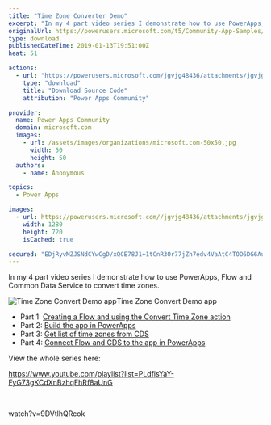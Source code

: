 ```yaml
---
title: "Time Zone Converter Demo"
excerpt: "In my 4 part video series I demonstrate how to use PowerApps, Flow and Common Data Service to convert time zones. Part 1: Creating a Flow and using"
originalUrl: https://powerusers.microsoft.com/t5/Community-App-Samples/Time-Zone-Converter-Demo/td-p/203741
type: download
publishedDateTime: 2019-01-13T19:51:00Z
heat: 51

actions:
  - url: "https://powerusers.microsoft.com/jgvjg48436/attachments/jgvjg48436/AppFeedbackGallery/77/2/Time%20Zone%20Convert%20Demo%20Video.msapp"
    type: "download"
    title: "Download Source Code"
    attribution: "Power Apps Community"

provider:
  name: Power Apps Community
  domain: microsoft.com
  images:
    - url: /assets/images/organizations/microsoft.com-50x50.jpg
      width: 50
      height: 50
  authors:
    - name: Anonymous

topics:
  - Power Apps

images:
  - url: https://powerusers.microsoft.com//jgvjg48436/attachments/jgvjg48436/AppFeedbackGallery/77/1/PowerApps%20Video%20-%20Time%20Zone%20Converter%20Demo%20-%20Thumbail%20-%20All.png
    width: 1280
    height: 720
    isCached: true

secured: "EDjRyvMZJSNdCYwCgD/xQCE78J1+1tCnR3Or77jZh7edv4VaAtC4TOO6DG6AuwMFcfyMqJQO3AhlQE3ke18Z5BsM75cK7eS/iTeNf+joN5a1p55ckJTnmwqUeqP2YESZ1DMXKfK3ozGiYrr/l7giNmlINCNWwIbYgcH9jkZ9BXgAc/mL7LngEYmLHTfIi3euQs6FON+duqmugej/kWr+pZp4xSIfYTqp34ye78duIe+8lusUYa/uUMhATLou/LQV8o3vLu3RF9CR+gQ25X9YAQLHxA3TY5q3ZK9KGZC7tu9acByf+1r+4HOTsdLcfBV5jcF5Oevjwp80Rsla/wAKCK9E8z6b1/x0EWSAqSBLNEjaQjb+24LSTAke9HaRFVZCMXf4aGXl83CLpoURRlOw4w==;VNu3BzkTARlFRlc60YoAKA=="
---
```

<p>In my 4 part video series I demonstrate how to use PowerApps, Flow and Common Data Service to convert time zones.</p><p><span class="lia-inline-image-display-wrapper lia-image-align-inline" image-alt="Time Zone Convert Demo app" style="width: 400px;"><img src="https://powerusers.microsoft.com/t5/image/serverpage/image-id/48072iBEA305CE662FFA39/image-size/medium?v=1.0&amp;px=400" title="PowerApps Video - Time Zone Converter Demo - Example.png" alt="Time Zone Convert Demo app" li-image-url="https://powerusers.microsoft.com/t5/image/serverpage/image-id/48072iBEA305CE662FFA39?v=1.0" li-image-display-id="'48072iBEA305CE662FFA39'" li-message-uid="'203741'" li-messages-message-image="true" li-bindable="" class="lia-media-image" tabindex="0" li-bypass-lightbox-when-linked="true" li-use-hover-links="false"><span class="lia-inline-image-caption" onclick="event.preventDefault();">Time Zone Convert Demo app</span></span></p><ul><li>Part 1: <a href="https://youtu.be/9DVtlhQRcok" target="_blank" rel="nofollow noopener noreferrer">Creating a Flow and using the Convert Time Zone action</a></li><li>Part 2: <a href="https://youtu.be/YlgUau8fDPA" target="_blank" rel="nofollow noopener noreferrer">Build the app in PowerApps</a></li><li>Part 3: <a href="https://youtu.be/WLFZkGfYAxQ" target="_blank" rel="nofollow noopener noreferrer">Get list of time zones from CDS</a></li><li>Part 4: <a href="https://youtu.be/rJ887seEcSA" target="_blank" rel="nofollow noopener noreferrer">Connect Flow and CDS to the app in PowerApps</a></li></ul><p>View the whole series here:</p><p><a href="https://www.youtube.com/playlist?list=PLdfisYaY-FyG73gKCdXnBzhqFhRf8aUnG" target="_blank" rel="nofollow noopener noreferrer">https://www.youtube.com/playlist?list=PLdfisYaY-FyG73gKCdXnBzhqFhRf8aUnG</a></p><p>&nbsp;</p><p><span class="videoUrl">watch?v=9DVtlhQRcok</span></p>

